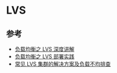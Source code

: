 # LVS

## 参考

* [负载均衡之 LVS 深度讲解](https://www.liuliya.com/archive/724.html)
* [负载均衡之 LVS 部署实践](https://www.liuliya.com/archive/731.html)
* [常见 LVS 集群的解决方案及负载不均排查](https://www.liuliya.com/archive/732.html)